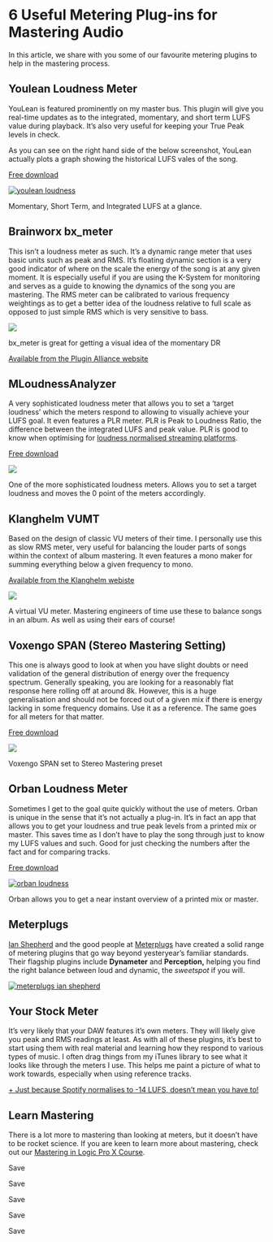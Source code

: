 # 6 Useful Metering Plug-ins for Mastering Audio



In this article, we share with you some of our favourite metering plugins to help in the mastering process.

Youlean Loudness Meter
----------------------

YouLean is featured prominently on my master bus. This plugin will give you real-time updates as to the integrated, momentary, and short term LUFS value during playback. It’s also very useful for keeping your True Peak levels in check.

As you can see on the right hand side of the below screenshot, YouLean actually plots a graph showing the historical LUFS vales of the song.

[Free download](http://youlean.co/youlean-loudness-meter/)

[![youlean loudness](https://unlockyoursound.io/wp-content/uploads/2017/05/Screen-Shot-2017-05-10-at-01.45.33.png)](https://unlockyoursound.io/wp-content/uploads/2017/05/Screen-Shot-2017-05-10-at-01.45.33.png)

Momentary, Short Term, and Integrated LUFS at a glance.

Brainworx bx\_meter
-------------------

This isn’t a loudness meter as such. It’s a dynamic range meter that uses basic units such as peak and RMS. It’s floating dynamic section is a very good indicator of where on the scale the energy of the song is at any given moment. It is especially useful if you are using the K-System for monitoring and serves as a guide to knowing the dynamics of the song you are mastering. The RMS meter can be calibrated to various frequency weightings as to get a better idea of the loudness relative to full scale as opposed to just simple RMS which is very sensitive to bass.

[![](https://unlockyoursound.io/wp-content/uploads/2017/05/Screen-Shot-2017-05-10-at-01.46.26.png)](https://unlockyoursound.io/wp-content/uploads/2017/05/Screen-Shot-2017-05-10-at-01.46.26.png)

bx\_meter is great for getting a visual idea of the momentary DR

[Available from the Plugin Alliance website](http://www.brainworx-music.de/en/plugins/bx_meter)

MLoudnessAnalyzer
-----------------

A very sophisticated loudness meter that allows you to set a ‘target loudness’ which the meters respond to allowing to visually achieve your LUFS goal. It even features a PLR meter. PLR is Peak to Loudness Ratio, the difference between the integrated LUFS and peak value. PLR is good to know when optimising for [loudness normalised streaming platforms](https://unlockyoursound.io/online-loudness).

[Free download](https://www.meldaproduction.com/MLoudnessAnalyzer)

[![](https://unlockyoursound.io/wp-content/uploads/2017/05/Screen-Shot-2017-05-10-at-01.48.48.png)](https://unlockyoursound.io/wp-content/uploads/2017/05/Screen-Shot-2017-05-10-at-01.48.48.png)

One of the more sophisticated loudness meters. Allows you to set a target loudness and moves the 0 point of the meters accordingly.

Klanghelm VUMT
--------------

Based on the design of classic VU meters of their time. I personally use this as slow RMS meter, very useful for balancing the louder parts of songs within the context of album mastering. It even features a mono maker for summing everything below a given frequency to mono.

[Available from the Klanghelm webiste](http://klanghelm.com/contents/products/VUMT/VUMT.php)

[![](https://unlockyoursound.io/wp-content/uploads/2017/05/Screen-Shot-2017-05-10-at-01.45.51-1.png)](https://unlockyoursound.io/wp-content/uploads/2017/05/Screen-Shot-2017-05-10-at-01.45.51-1.png)

A virtual VU meter. Mastering engineers of time use these to balance songs in an album. As well as using their ears of course!

Voxengo SPAN (Stereo Mastering Setting)
---------------------------------------

This one is always good to look at when you have slight doubts or need validation of the general distribution of energy over the frequency spectrum. Generally speaking, you are looking for a reasonably flat response here rolling off at around 8k. However, this is a huge generalisation and should not be forced out of a given mix if there is energy lacking in some frequency domains. Use it as a reference. The same goes for all meters for that matter.

[Free download](http://www.voxengo.com/product/span/)

[![](https://unlockyoursound.io/wp-content/uploads/2017/05/Screen-Shot-2017-05-10-at-01.45.23.png)](https://unlockyoursound.io/wp-content/uploads/2017/05/Screen-Shot-2017-05-10-at-01.45.23.png)

Voxengo SPAN set to Stereo Mastering preset

Orban Loudness Meter
--------------------

Sometimes I get to the goal quite quickly without the use of meters. Orban is unique in the sense that it’s not actually a plug-in. It’s in fact an app that allows you to get your loudness and true peak levels from a printed mix or master. This saves time as I don’t have to play the song through just to know my LUFS values and such. Good for just checking the numbers after the fact and for comparing tracks.

[Free download](http://www.orban.com/orban/meter/)

[![orban loudness](https://unlockyoursound.io/wp-content/uploads/2017/05/Screen-Shot-2017-05-10-at-02.18.15.png)](https://unlockyoursound.io/wp-content/uploads/2017/05/Screen-Shot-2017-05-10-at-02.18.15.png)

Orban allows you to get a near instant overview of a printed mix or master.

Meterplugs
----------

[Ian Shepherd](https://transactions.sendowl.com/stores/3959/35521) and the good people at [Meterplugs](https://transactions.sendowl.com/stores/5979/47984) have created a solid range of metering plugins that go way beyond yesteryear’s familiar standards. Their flagship plugins include **Dynameter** and **Perception,** helping you find the right balance between loud and dynamic, the *sweetspot* if you will.

[![meterplugs ian shepherd](https://unlockyoursound.io/wp-content/uploads/2017/05/dynameter-137x300.png)](https://transactions.sendowl.com/stores/5980/47984)

Your Stock Meter
----------------

It’s very likely that your DAW features it’s own meters. They will likely give you peak and RMS readings at least. As with all of these plugins, it’s best to start using them with real material and learning how they respond to various types of music. I often drag things from my iTunes library to see what it looks like through the meters I use. This helps me paint a picture of what to work towards, especially when using reference tracks.

[+ Just because Spotify normalises to -14 LUFS, doesn’t mean you have to!](https://unlockyoursound.com/spotify-lufs/)

Learn Mastering
---------------

There is a lot more to mastering than looking at meters, but it doesn’t have to be rocket science. If you are keen to learn more about mastering, check out our [Mastering in Logic Pro X Course](https://unlockyoursound.io/product/mastering-in-logic-pro-x-course/).

Save

Save

Save

Save

Save

